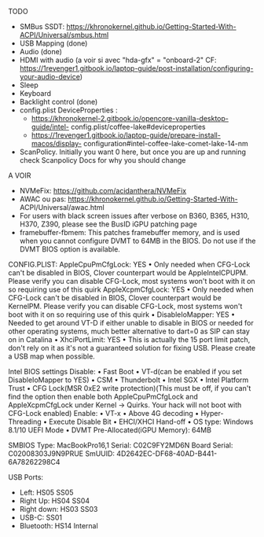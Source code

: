 TODO
- SMBus SSDT: https://khronokernel.github.io/Getting-Started-With-ACPI/Universal/smbus.html
- USB Mapping (done)
- Audio (done)
- HDMI with audio (a voir si avec "hda-gfx" = "onboard-2" CF: https://1revenger1.gitbook.io/laptop-guide/post-installation/configuring-your-audio-device)
- Sleep
- Keyboard
- Backlight control (done)
- config.plist DeviceProperties :
  - https://khronokernel-2.gitbook.io/opencore-vanilla-desktop-guide/intel-
config.plist/coffee-lake#deviceproperties
  - https://1revenger1.gitbook.io/laptop-guide/prepare-install-macos/display-
configuration#intel-coffee-lake-comet-lake-14-nm
- ScanPolicy. Initially you want 0 here, but once you are up and running
check Scanpolicy Docs for why you should change

A VOIR
- NVMeFix: https://github.com/acidanthera/NVMeFix
- AWAC ou pas: https://khronokernel.github.io/Getting-Started-With-
ACPI/Universal/awac.html
- For users with black screen issues after verbose on B360, B365, H310, H370, Z390, please
see the BusID iGPU patching page
- framebuffer-fbmem: This patches framebuffer memory, and is used when you cannot configure
DVMT to 64MB in the BIOS. Do not use if the DVMT BIOS option is available.

CONFIG.PLIST:
AppleCpuPmCfgLock: YES
• Only needed when CFG-Lock can't be disabled in BIOS, Clover counterpart would be
AppleIntelCPUPM. Please verify you can disable CFG-Lock, most systems won't
boot with it on so requiring use of this quirk
AppleXcpmCfgLock: YES
• Only needed when CFG-Lock can't be disabled in BIOS, Clover counterpart would be
KernelPM. Please verify you can disable CFG-Lock, most systems won't boot with
it on so requiring use of this quirk
• DisableIoMapper: YES
• Needed to get around VT-D if either unable to disable in BIOS or needed for other operating
systems, much better alternative to dart=0 as SIP can stay on in Catalina
• XhciPortLimit: YES
• This is actually the 15 port limit patch, don't rely on it as it's not a guaranteed solution for
fixing USB. Please create a USB map when possible.


Intel BIOS settings
Disable:
• Fast Boot
• VT-d(can be enabled if you set DisableIoMapper to YES)
• CSM
• Thunderbolt
• Intel SGX
• Intel Platform Trust
• CFG Lock(MSR 0xE2 write protection)(This must be off, if you can't find the option then
enable both AppleCpuPmCfgLock and AppleXcpmCfgLock under Kernel -> Quirks.
Your hack will not boot with CFG-Lock enabled)
Enable:
• VT-x
• Above 4G decoding
• Hyper-Threading
• Execute Disable Bit
• EHCI/XHCI Hand-off
• OS type: Windows 8.1/10 UEFI Mode
• DVMT Pre-Allocated(iGPU Memory): 64MB

SMBIOS
Type: MacBookPro16,1
Serial: C02C9FY2MD6N
Board Serial: C02008303J9N9PRUE
SmUUID: 4D2642EC-DF68-40AD-B441-6A78262298C4

USB Ports:
- Left: HS05 SS05
- Right Up: HS04 SS04
- Right down: HS03 SS03
- USB-C: SS01
- Bluetooth: HS14 Internal